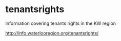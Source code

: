 # tenantsrights
Information covering tenants rights in the KW region

http://info.waterlooregion.org/tenantsrights/
